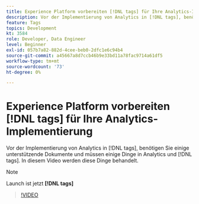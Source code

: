 ```yaml
---
title: Experience Platform vorbereiten [!DNL tags] für Ihre Analytics-Implementierung
description: Vor der Implementierung von Analytics in [!DNL tags], benötigen Sie einige unterstützende Dokumente und müssen einige Dinge in Analytics und [!DNL tags]. In diesem Video werden diese Dinge behandelt.
feature: Tags
topics: Development
kt: 3584
role: Developer, Data Engineer
level: Beginner
exl-id: 057b7a82-882d-4cee-beb0-2dfc1e6c94b4
source-git-commit: a45667a8d7ccb46b9e33bd11a78fac9714a61df5
workflow-type: tm+mt
source-wordcount: '73'
ht-degree: 0%

---
```


# Experience Platform vorbereiten [!DNL tags] für Ihre Analytics-Implementierung

Vor der Implementierung von Analytics in [!DNL tags], benötigen Sie einige unterstützende Dokumente und müssen einige Dinge in Analytics und [!DNL tags]. In diesem Video werden diese Dinge behandelt.

>[!NOTE]
>
> Launch ist jetzt **[!DNL tags]**

>[!VIDEO](https://video.tv.adobe.com/v/28752/?quality=12&learn=on)
